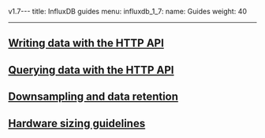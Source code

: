v1.7---
title: InfluxDB guides
menu:
  influxdb_1_7:
    name: Guides
    weight: 40

---

## [Writing data with the HTTP API](/influxdb/v1.7/guides/writing_data/)

## [Querying data with the HTTP API](/influxdb/v1.7/guides/querying_data/)

## [Downsampling and data retention](/influxdb/v1.7/guides/downsampling_and_retention/)

## [Hardware sizing guidelines](/influxdb/v1.7/guides/hardware_sizing/)
